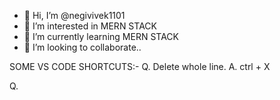 - 👋 Hi, I’m @negivivek1101
- 👀 I’m interested in MERN STACK
- 🌱 I’m currently learning MERN STACK
- 💞️ I’m looking to collaborate..

<!---
negivivek1101/negivivek1101 is a ✨ special ✨ repository because its `README.md` (this file) appears on your GitHub profile.
You can click the Preview link to take a look at your changes.
--->
SOME VS CODE SHORTCUTS:-
Q. Delete whole line.
A. ctrl + X

Q.
